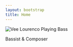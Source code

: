 ```yaml
---
layout: bootstrap
title: Home
---
```


![Vee Lourenco Playing Bass](/images/veesd.jpg)

Bassist & Composer